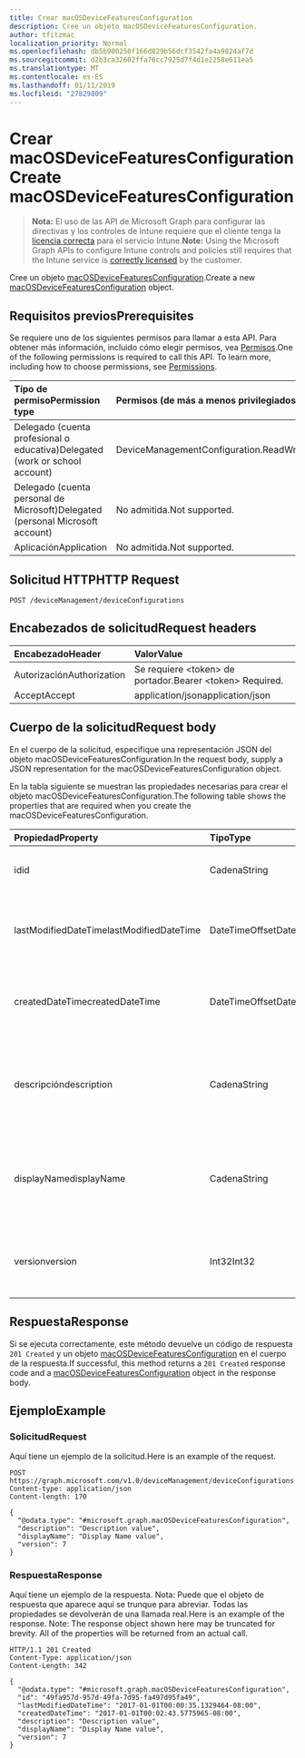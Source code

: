```yaml
---
title: Crear macOSDeviceFeaturesConfiguration
description: Cree un objeto macOSDeviceFeaturesConfiguration.
author: tfitzmac
localization_priority: Normal
ms.openlocfilehash: db5b900250f166d829b56dcf3542fa4a9824af7d
ms.sourcegitcommit: d2b3ca32602ffa76cc7925d7f4d1e2258e611ea5
ms.translationtype: MT
ms.contentlocale: es-ES
ms.lasthandoff: 01/11/2019
ms.locfileid: "27829809"
---
```

# <a name="create-macosdevicefeaturesconfiguration"></a><span data-ttu-id="3c1c6-103">Crear macOSDeviceFeaturesConfiguration</span><span class="sxs-lookup"><span data-stu-id="3c1c6-103">Create macOSDeviceFeaturesConfiguration</span></span>

> <span data-ttu-id="3c1c6-104">**Nota:** El uso de las API de Microsoft Graph para configurar las directivas y los controles de Intune requiere que el cliente tenga la [licencia correcta](https://go.microsoft.com/fwlink/?linkid=839381) para el servicio Intune.</span><span class="sxs-lookup"><span data-stu-id="3c1c6-104">**Note:** Using the Microsoft Graph APIs to configure Intune controls and policies still requires that the Intune service is [correctly licensed](https://go.microsoft.com/fwlink/?linkid=839381) by the customer.</span></span>

<span data-ttu-id="3c1c6-105">Cree un objeto [macOSDeviceFeaturesConfiguration](../resources/intune-deviceconfig-macosdevicefeaturesconfiguration.md).</span><span class="sxs-lookup"><span data-stu-id="3c1c6-105">Create a new [macOSDeviceFeaturesConfiguration](../resources/intune-deviceconfig-macosdevicefeaturesconfiguration.md) object.</span></span>
## <a name="prerequisites"></a><span data-ttu-id="3c1c6-106">Requisitos previos</span><span class="sxs-lookup"><span data-stu-id="3c1c6-106">Prerequisites</span></span>
<span data-ttu-id="3c1c6-p101">Se requiere uno de los siguientes permisos para llamar a esta API. Para obtener más información, incluido cómo elegir permisos, vea [Permisos](/graph/permissions-reference).</span><span class="sxs-lookup"><span data-stu-id="3c1c6-p101">One of the following permissions is required to call this API. To learn more, including how to choose permissions, see [Permissions](/graph/permissions-reference).</span></span>

|<span data-ttu-id="3c1c6-109">Tipo de permiso</span><span class="sxs-lookup"><span data-stu-id="3c1c6-109">Permission type</span></span>|<span data-ttu-id="3c1c6-110">Permisos (de más a menos privilegiados)</span><span class="sxs-lookup"><span data-stu-id="3c1c6-110">Permissions (from most to least privileged)</span></span>|
|:---|:---|
|<span data-ttu-id="3c1c6-111">Delegado (cuenta profesional o educativa)</span><span class="sxs-lookup"><span data-stu-id="3c1c6-111">Delegated (work or school account)</span></span>|<span data-ttu-id="3c1c6-112">DeviceManagementConfiguration.ReadWrite.All</span><span class="sxs-lookup"><span data-stu-id="3c1c6-112">DeviceManagementConfiguration.ReadWrite.All</span></span>|
|<span data-ttu-id="3c1c6-113">Delegado (cuenta personal de Microsoft)</span><span class="sxs-lookup"><span data-stu-id="3c1c6-113">Delegated (personal Microsoft account)</span></span>|<span data-ttu-id="3c1c6-114">No admitida.</span><span class="sxs-lookup"><span data-stu-id="3c1c6-114">Not supported.</span></span>|
|<span data-ttu-id="3c1c6-115">Aplicación</span><span class="sxs-lookup"><span data-stu-id="3c1c6-115">Application</span></span>|<span data-ttu-id="3c1c6-116">No admitida.</span><span class="sxs-lookup"><span data-stu-id="3c1c6-116">Not supported.</span></span>|

## <a name="http-request"></a><span data-ttu-id="3c1c6-117">Solicitud HTTP</span><span class="sxs-lookup"><span data-stu-id="3c1c6-117">HTTP Request</span></span>
<!-- {
  "blockType": "ignored"
}
-->
``` http
POST /deviceManagement/deviceConfigurations
```

## <a name="request-headers"></a><span data-ttu-id="3c1c6-118">Encabezados de solicitud</span><span class="sxs-lookup"><span data-stu-id="3c1c6-118">Request headers</span></span>
|<span data-ttu-id="3c1c6-119">Encabezado</span><span class="sxs-lookup"><span data-stu-id="3c1c6-119">Header</span></span>|<span data-ttu-id="3c1c6-120">Valor</span><span class="sxs-lookup"><span data-stu-id="3c1c6-120">Value</span></span>|
|:---|:---|
|<span data-ttu-id="3c1c6-121">Autorización</span><span class="sxs-lookup"><span data-stu-id="3c1c6-121">Authorization</span></span>|<span data-ttu-id="3c1c6-122">Se requiere &lt;token&gt; de portador.</span><span class="sxs-lookup"><span data-stu-id="3c1c6-122">Bearer &lt;token&gt; Required.</span></span>|
|<span data-ttu-id="3c1c6-123">Accept</span><span class="sxs-lookup"><span data-stu-id="3c1c6-123">Accept</span></span>|<span data-ttu-id="3c1c6-124">application/json</span><span class="sxs-lookup"><span data-stu-id="3c1c6-124">application/json</span></span>|

## <a name="request-body"></a><span data-ttu-id="3c1c6-125">Cuerpo de la solicitud</span><span class="sxs-lookup"><span data-stu-id="3c1c6-125">Request body</span></span>
<span data-ttu-id="3c1c6-126">En el cuerpo de la solicitud, especifique una representación JSON del objeto macOSDeviceFeaturesConfiguration.</span><span class="sxs-lookup"><span data-stu-id="3c1c6-126">In the request body, supply a JSON representation for the macOSDeviceFeaturesConfiguration object.</span></span>

<span data-ttu-id="3c1c6-127">En la tabla siguiente se muestran las propiedades necesarias para crear el objeto macOSDeviceFeaturesConfiguration.</span><span class="sxs-lookup"><span data-stu-id="3c1c6-127">The following table shows the properties that are required when you create the macOSDeviceFeaturesConfiguration.</span></span>

|<span data-ttu-id="3c1c6-128">Propiedad</span><span class="sxs-lookup"><span data-stu-id="3c1c6-128">Property</span></span>|<span data-ttu-id="3c1c6-129">Tipo</span><span class="sxs-lookup"><span data-stu-id="3c1c6-129">Type</span></span>|<span data-ttu-id="3c1c6-130">Descripción</span><span class="sxs-lookup"><span data-stu-id="3c1c6-130">Description</span></span>|
|:---|:---|:---|
|<span data-ttu-id="3c1c6-131">id</span><span class="sxs-lookup"><span data-stu-id="3c1c6-131">id</span></span>|<span data-ttu-id="3c1c6-132">Cadena</span><span class="sxs-lookup"><span data-stu-id="3c1c6-132">String</span></span>|<span data-ttu-id="3c1c6-133">Clave de la entidad.</span><span class="sxs-lookup"><span data-stu-id="3c1c6-133">Key of the entity.</span></span> <span data-ttu-id="3c1c6-134">Heredado de [deviceConfiguration](../resources/intune-deviceconfig-deviceconfiguration.md)</span><span class="sxs-lookup"><span data-stu-id="3c1c6-134">Inherited from [deviceConfiguration](../resources/intune-deviceconfig-deviceconfiguration.md)</span></span>|
|<span data-ttu-id="3c1c6-135">lastModifiedDateTime</span><span class="sxs-lookup"><span data-stu-id="3c1c6-135">lastModifiedDateTime</span></span>|<span data-ttu-id="3c1c6-136">DateTimeOffset</span><span class="sxs-lookup"><span data-stu-id="3c1c6-136">DateTimeOffset</span></span>|<span data-ttu-id="3c1c6-137">Fecha y hora en la que se modificó el objeto por última vez.</span><span class="sxs-lookup"><span data-stu-id="3c1c6-137">DateTime the object was last modified.</span></span> <span data-ttu-id="3c1c6-138">Heredado de [deviceConfiguration](../resources/intune-deviceconfig-deviceconfiguration.md)</span><span class="sxs-lookup"><span data-stu-id="3c1c6-138">Inherited from [deviceConfiguration](../resources/intune-deviceconfig-deviceconfiguration.md)</span></span>|
|<span data-ttu-id="3c1c6-139">createdDateTime</span><span class="sxs-lookup"><span data-stu-id="3c1c6-139">createdDateTime</span></span>|<span data-ttu-id="3c1c6-140">DateTimeOffset</span><span class="sxs-lookup"><span data-stu-id="3c1c6-140">DateTimeOffset</span></span>|<span data-ttu-id="3c1c6-141">Fecha y hora en la que se creó el objeto.</span><span class="sxs-lookup"><span data-stu-id="3c1c6-141">DateTime the object was created.</span></span> <span data-ttu-id="3c1c6-142">Heredado de [deviceConfiguration](../resources/intune-deviceconfig-deviceconfiguration.md)</span><span class="sxs-lookup"><span data-stu-id="3c1c6-142">Inherited from [deviceConfiguration](../resources/intune-deviceconfig-deviceconfiguration.md)</span></span>|
|<span data-ttu-id="3c1c6-143">descripción</span><span class="sxs-lookup"><span data-stu-id="3c1c6-143">description</span></span>|<span data-ttu-id="3c1c6-144">Cadena</span><span class="sxs-lookup"><span data-stu-id="3c1c6-144">String</span></span>|<span data-ttu-id="3c1c6-145">Descripción proporcionada por el administrador de la configuración del dispositivo.</span><span class="sxs-lookup"><span data-stu-id="3c1c6-145">Admin provided description of the Device Configuration.</span></span> <span data-ttu-id="3c1c6-146">Heredado de [deviceConfiguration](../resources/intune-deviceconfig-deviceconfiguration.md)</span><span class="sxs-lookup"><span data-stu-id="3c1c6-146">Inherited from [deviceConfiguration](../resources/intune-deviceconfig-deviceconfiguration.md)</span></span>|
|<span data-ttu-id="3c1c6-147">displayName</span><span class="sxs-lookup"><span data-stu-id="3c1c6-147">displayName</span></span>|<span data-ttu-id="3c1c6-148">Cadena</span><span class="sxs-lookup"><span data-stu-id="3c1c6-148">String</span></span>|<span data-ttu-id="3c1c6-149">Nombre proporcionado por el administrador de la configuración del dispositivo.</span><span class="sxs-lookup"><span data-stu-id="3c1c6-149">Admin provided name of the device configuration.</span></span> <span data-ttu-id="3c1c6-150">Heredado de [deviceConfiguration](../resources/intune-deviceconfig-deviceconfiguration.md)</span><span class="sxs-lookup"><span data-stu-id="3c1c6-150">Inherited from [deviceConfiguration](../resources/intune-deviceconfig-deviceconfiguration.md)</span></span>|
|<span data-ttu-id="3c1c6-151">version</span><span class="sxs-lookup"><span data-stu-id="3c1c6-151">version</span></span>|<span data-ttu-id="3c1c6-152">Int32</span><span class="sxs-lookup"><span data-stu-id="3c1c6-152">Int32</span></span>|<span data-ttu-id="3c1c6-153">Versión de la configuración del dispositivo.</span><span class="sxs-lookup"><span data-stu-id="3c1c6-153">Version of the device configuration.</span></span> <span data-ttu-id="3c1c6-154">Heredado de [deviceConfiguration](../resources/intune-deviceconfig-deviceconfiguration.md)</span><span class="sxs-lookup"><span data-stu-id="3c1c6-154">Inherited from [deviceConfiguration](../resources/intune-deviceconfig-deviceconfiguration.md)</span></span>|



## <a name="response"></a><span data-ttu-id="3c1c6-155">Respuesta</span><span class="sxs-lookup"><span data-stu-id="3c1c6-155">Response</span></span>
<span data-ttu-id="3c1c6-156">Si se ejecuta correctamente, este método devuelve un código de respuesta `201 Created` y un objeto [macOSDeviceFeaturesConfiguration](../resources/intune-deviceconfig-macosdevicefeaturesconfiguration.md) en el cuerpo de la respuesta.</span><span class="sxs-lookup"><span data-stu-id="3c1c6-156">If successful, this method returns a `201 Created` response code and a [macOSDeviceFeaturesConfiguration](../resources/intune-deviceconfig-macosdevicefeaturesconfiguration.md) object in the response body.</span></span>

## <a name="example"></a><span data-ttu-id="3c1c6-157">Ejemplo</span><span class="sxs-lookup"><span data-stu-id="3c1c6-157">Example</span></span>
### <a name="request"></a><span data-ttu-id="3c1c6-158">Solicitud</span><span class="sxs-lookup"><span data-stu-id="3c1c6-158">Request</span></span>
<span data-ttu-id="3c1c6-159">Aquí tiene un ejemplo de la solicitud.</span><span class="sxs-lookup"><span data-stu-id="3c1c6-159">Here is an example of the request.</span></span>
``` http
POST https://graph.microsoft.com/v1.0/deviceManagement/deviceConfigurations
Content-type: application/json
Content-length: 170

{
  "@odata.type": "#microsoft.graph.macOSDeviceFeaturesConfiguration",
  "description": "Description value",
  "displayName": "Display Name value",
  "version": 7
}
```

### <a name="response"></a><span data-ttu-id="3c1c6-160">Respuesta</span><span class="sxs-lookup"><span data-stu-id="3c1c6-160">Response</span></span>
<span data-ttu-id="3c1c6-p108">Aquí tiene un ejemplo de la respuesta. Nota: Puede que el objeto de respuesta que aparece aquí se trunque para abreviar. Todas las propiedades se devolverán de una llamada real.</span><span class="sxs-lookup"><span data-stu-id="3c1c6-p108">Here is an example of the response. Note: The response object shown here may be truncated for brevity. All of the properties will be returned from an actual call.</span></span>
``` http
HTTP/1.1 201 Created
Content-Type: application/json
Content-Length: 342

{
  "@odata.type": "#microsoft.graph.macOSDeviceFeaturesConfiguration",
  "id": "49fa957d-957d-49fa-7d95-fa497d95fa49",
  "lastModifiedDateTime": "2017-01-01T00:00:35.1329464-08:00",
  "createdDateTime": "2017-01-01T00:02:43.5775965-08:00",
  "description": "Description value",
  "displayName": "Display Name value",
  "version": 7
}
```



